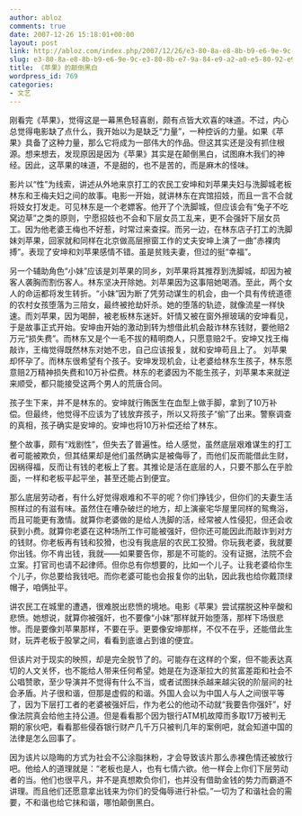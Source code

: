 ```yaml
---
author: abloz
comments: true
date: 2007-12-26 15:18:01+00:00
layout: post
link: http://abloz.com/index.php/2007/12/26/e3-80-8a-e8-8b-b9-e6-9e-9c-e3-80-8b-e7-9a-84-e9-a2-a0-e5-80-92-e9-bb-91-e7-99-bd/
slug: e3-80-8a-e8-8b-b9-e6-9e-9c-e3-80-8b-e7-9a-84-e9-a2-a0-e5-80-92-e9-bb-91-e7-99-bd
title: 《苹果》的颠倒黑白
wordpress_id: 769
categories:
- 文艺
---
```


刚看完《苹果》，觉得这是一幕黑色轻喜剧，颇有点皆大欢喜的味道。不过，内心总觉得电影缺了点什么，我开始以为是缺乏“力量”，一种控诉的力量。如果《苹果》具备了这种力量，那么它将成为一部伟大的作品。但这其实还是没有抓住根源。想来想去，发现原因是因为《苹果》其实是在颠倒黑白，试图麻木我们的神经。因此，这苹果的味道，不是甜的，也不是苦的，而是麻木的怪味。

影片以“性”为线索，讲述从外地来京打工的农民工安坤和刘苹果夫妇与洗脚城老板林东和王梅夫妇之间的故事。电影一开始，就讲林东在宾馆招妓，而且一言不合就将妓女打发走。可见林东是一个老嫖客。他开了个洗脚城，但应该会有“兔子不吃窝边草”之类的原则，宁愿招妓也不会和下层女员工乱来，更不会强奸下层女员工。因为他老婆王梅也不好惹，时常过来查探。而另一边，在林东店子打工的洗脚妹刘苹果，回家就和同样在北京做高层擦窗工作的丈夫安坤上演了一曲”赤裸肉搏”。表现了安坤和刘苹果感情不错。虽是贫贱夫妻，但过的挺“幸福”。

另一个辅助角色“小妹”应该是刘苹果的同乡，刘苹果将其推荐到洗脚城，却因为被客人袭胸而割伤客人。林东坚决开除她。刘苹果因为这事陪她喝酒。至此，两个女人的命运都将发生转折。“小妹”因为断了凭劳动谋生的机会，由一个具有传统道德的农村女孩堕落为三陪女，最终被抢劫奸杀。她的堕落的轨迹，就像流星一样快速。而刘苹果，因为喝醉，被老板林东迷奸。奸情又被在窗外擦玻璃的安坤看见，于是故事正式开始。安坤由开始的激动到转为想借此机会敲诈林东钱财，要他赔2万元“损失费”。而林东又是个一毛不拔的精明商人，只愿意赔2千。安坤又找王梅敲诈，王梅觉得既然林东对她不忠，自己应该报复，就和安坤苟且上了。 刘苹果却怀孕了。而林东很希望有个孩子。安坤发现机会，让老婆给林东生孩子，林东愿意赔2万精神损失费和10万补偿费。林东的老婆因为不能生孩子，刘苹果本来就逆来顺受，都只能接受这两个男人的荒唐合同。

孩子生下来，并不是林东的。安坤就行贿医生在血型上做手脚，拿到了10万补偿。但最终，他觉得不应该为了钱放弃孩子，所以又将孩子“偷”了出来。警察调查的真相，孩子确实是安坤的。安坤也将10万补偿还给了林东。

整个故事，颇有“戏剧性”，但失去了普遍性。给人感觉，虽然底层艰难谋生的打工者可能被欺负，但其结果却是他们虽然确实是被侮辱了，而他们反而能借此生财，因祸得福，反而让有钱的老板上了套。其推论是活在底层的人，只要不那么在乎脸面，一样和老板平起平坐，甚至还能占到便宜。

那么底层劳动者，有什么好觉得艰难和不平的呢？你们挣钱少，但你们的夫妻生活照样过的有滋有味。虽然住在嘈杂破烂的地方，却上演豪宅华屋里同样的鸳鸯浴，而且可能更有激情。就算你老婆做的是给人洗脚的活，经常被人性侵犯，但还会收获到小费。就算你老婆在这种场所工作可能被强奸，但你还可能因此而敲诈到对方的钱财。你老板再有钱和狡猾，也没有我底层的农民工狡猾。你玩我老婆，我就要你出钱。你不肯出钱，我就——如果要告你，那是不可能的。没有证据，法院不会立案。打官司也请不起律师。但你总有你想要的，比如一个儿子。让我老婆给你生个儿子，你总要给我钱吧。而你老婆可能也会报复你的出轨，因此我也给你戴顶绿帽子，咱俩扯平。

讲农民工在城里的遭遇，很难脱出悲愤的境地。电影《苹果》尝试摆脱这种辛酸和悲愤。她想说，就算你被强奸，也不要像“小妹”那样就开始堕落，那样下场很悲惨。而是要像刘苹果那样，不要在乎。更要像安坤那样，不仅不在乎，还能借此生财，玩弄老板于股掌之间，看看到底谁占到谁的便宜。

但该片对于现实的映照，却是完全脱节了的。可能存在这样的个案，但不能表达真切的人文关怀，也不能给人带来任何希望。她是在为逐渐拉大的贫富差距和社会不公唱赞歌，至少导演并不觉得有什么不当，或者试图抹杀越来越尖锐的阶层间的社会矛盾。片子很和谐，但那是虚假的和谐。外国人会以为中国人与人之间很平等了，因为下层打工者的老婆被强奸后，作为老公的他动不动就“我要告你强奸”，好像法院真会给他主持公道。但是看看那个因为银行ATM机故障而多取17万被判无期的家伙吧，看看那些侵吞银行财产几千万只被判几年的案例吧，就会知道中国的法律是怎么回事了。

因为该片以隐晦的方式为社会不公涂脂抹粉，才会导致该片那么赤裸色情还被放行吧。他给人的道理就是：“老板也是人，也有七情六欲。他一样会上你们下层劳动者的当。他们也很平凡，并不是真想欺负你们，也并没有借助金钱的势力而霸道不讲理。而且他们还愿意拿出钱来为你们的受侮辱进行补偿。”一切为了和谐社会的需要，不和谐也给它抹和谐，哪怕颠倒黑白。
